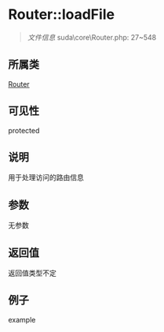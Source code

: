 # Router::loadFile

> *文件信息* suda\core\Router.php: 27~548
## 所属类 

[Router](../Router.md)

## 可见性

  protected  
## 说明

用于处理访问的路由信息

## 参数

无参数

## 返回值
返回值类型不定

## 例子

example